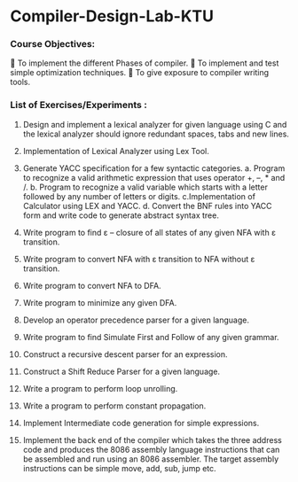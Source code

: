 # Compiler-Design-Lab-KTU
### Course Objectives:
 To implement the different Phases of compiler.
 To implement and test simple optimization techniques.
 To give exposure to compiler writing tools.

### List of Exercises/Experiments :
1. Design and implement a lexical analyzer for given language using C and the lexical analyzer
should ignore redundant spaces, tabs and new lines.

2. Implementation of Lexical Analyzer using Lex Tool.

3. Generate YACC specification for a few syntactic categories.
    a. Program to recognize a valid arithmetic expression that uses operator +, –, * and /.
    b. Program to recognize a valid variable which starts with a letter followed by any number
       of letters or digits.
    c.Implementation of Calculator using LEX and YACC.
    d. Convert the BNF rules into YACC form and write code to generate abstract syntax tree.
    
4. Write program to find ε – closure of all states of any given NFA with ε transition.

5. Write program to convert NFA with ε transition to NFA without ε transition.

6. Write program to convert NFA to DFA.

7. Write program to minimize any given DFA.

8. Develop an operator precedence parser for a given language.

9. Write program to find Simulate First and Follow of any given grammar.

10. Construct a recursive descent parser for an expression.

11. Construct a Shift Reduce Parser for a given language.

12. Write a program to perform loop unrolling.

13. Write a program to perform constant propagation.

14. Implement Intermediate code generation for simple expressions.

15. Implement the back end of the compiler which takes the three address code and produces the
8086 assembly language instructions that can be assembled and run using an 8086 assembler.
The target assembly instructions can be simple move, add, sub, jump etc.

